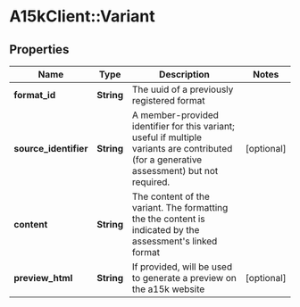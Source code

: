 # A15kClient::Variant

## Properties
Name | Type | Description | Notes
------------ | ------------- | ------------- | -------------
**format_id** | **String** | The uuid of a previously registered format | 
**source_identifier** | **String** | A member-provided identifier for this variant; useful if multiple variants are contributed (for a generative assessment) but not required. | [optional] 
**content** | **String** | The content of the variant. The formatting the the content is indicated by the assessment&#39;s linked format | 
**preview_html** | **String** | If provided, will be used to generate a preview on the a15k website | [optional] 


